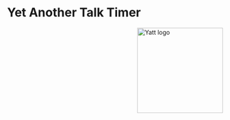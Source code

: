 # Yet Another Talk Timer
<img src="https://cherniaev.com/yatt/yatt-logo-600x600.png" width="200" height="200" alt="Yatt logo" align="right" />